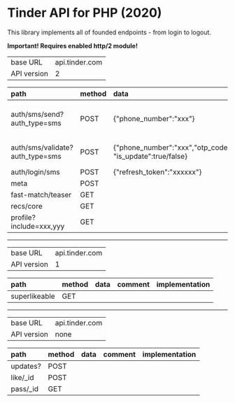 # Tinder API for PHP (2020)
This library implements all of founded endpoints - from login to logout.

**Important! Requires enabled http/2 module!**

|||
|:---|:---|
| base URL | api.tinder.com |
|API version|2|

| path | method | data | comment | implementation |
|:---|:---|:---|:---|:---|
|auth/sms/send?auth_type=sms | POST | {"phone_number":"xxx"} |Отправляет СМС на указанный номер | look here |
|auth/sms/validate?auth_type=sms | POST | {"phone_number":"xxx","otp_code":"xxxxxx", "is_update":true/false} | Верифицирует полученный номер | look here |
|auth/login/sms|POST|{"refresh_token":"xxxxxx"}|||
|meta|POST||||
|fast-match/teaser|GET||||
|recs/core|GET||||
|profile?include=xxx,yyy|GET||||
---
|||
|:---|:---|
| base URL | api.tinder.com |
|API version|1|

| path | method | data | comment | implementation |
|:---|:---|:---|:---|:---|
|superlikeable|GET||||
---
|||
|:---|:---|
| base URL | api.tinder.com |
|API version|none|

| path | method | data | comment | implementation |
|:---|:---|:---|:---|:---|
|updates?|POST||||
|like/_id|POST||||
|pass/_id|GET||||